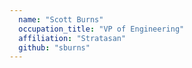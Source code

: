 ```yaml
---
  name: "Scott Burns"
  occupation_title: "VP of Engineering"
  affiliation: "Stratasan"
  github: "sburns"
---
```

